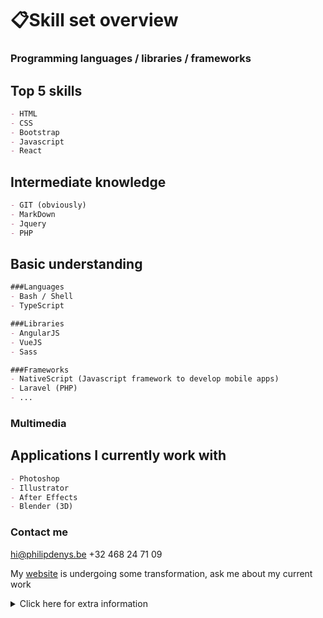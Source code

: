 # 📋Skill set overview
### Programming languages / libraries / frameworks



## Top 5 skills
```markdown
- HTML
- CSS
- Bootstrap
- Javascript
- React
```
## Intermediate knowledge
```markdown
- GIT (obviously)
- MarkDown
- Jquery
- PHP 

```
## Basic understanding
```markdown
###Languages
- Bash / Shell
- TypeScript

###Libraries
- AngularJS
- VueJS
- Sass

###Frameworks
- NativeScript (Javascript framework to develop mobile apps)
- Laravel (PHP)
- ...

```
### Multimedia
## Applications I currently work with 
```markdown
- Photoshop
- Illustrator
- After Effects
- Blender (3D)
```

### Contact me

hi@philipdenys.be
+32 468 24 71 09

My [website](https://www.philipdenys.be) is undergoing some transformation, ask me about my current work

<details><summary>Click here for extra information</summary>
<p>
```markdown
👨🏽‍💻 I used markdown/git to make this *skill set overview*💻📲 
```

</p>
</details>
